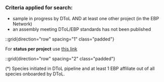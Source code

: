 ### Criteria applied for search:
  - sample in progress by DToL AND at least one other project (in the EBP Network)
  - an assembly meeting DToL/EBP standards has not been published

::grid{direction="row" spacing="1" class="padded"}

For **status per project** use [this link](https://goat.genomehubs.org/search?query=length%28sample_collected%29%3E1%20AND%20sequencing_status_dtol%3E%3Dsample_collected%20AND%20bioproject%3Dnull%2C%21prjeb40665%20AND%20ebp_metric_date%3Dnull%20AND%20assembly_level%3Dnull%2C%21chromosome%2C%21complete%20genome%20AND%20tax_rank%28species%29&result=taxon&includeEstimates=true&summaryValues=count&taxonomy=ncbi&size=25&offset=0&fields=assembly_level%2Csequencing_status%2Csequencing_status_africabp%2Csequencing_status_ag100pest%2Csequencing_status_agi%2Csequencing_status_arg%2Csequencing_status_asg%2Csequencing_status_b10k%2Csequencing_status_canbp%2Csequencing_status_cbp%2Csequencing_status_ccgp%2Csequencing_status_cfgp%2Csequencing_status_dtol%2Csequencing_status_ebpn%2Csequencing_status_endemixit%2Csequencing_status_erga%2Csequencing_status_eurofish%2Csequencing_status_gaga%2Csequencing_status_gap%2Csequencing_status_gbr%2Csequencing_status_giga%2Csequencing_status_i5k%2Csequencing_status_ilebp%2Csequencing_status_1kfg%2Csequencing_status_loewe-tbg%2Csequencing_status_metainvert%2Csequencing_status_ogg%2Csequencing_status_omg%2Csequencing_status_other%2Csequencing_status_pgp%2Csequencing_status_prgp%2Csequencing_status_squalomix%2Csequencing_status_tsi%2Csequencing_status_vgp%2Csequencing_status_zoonomia&names=&ranks=&report=arc&cat=sequencing_status_dtol&collapseMonotypic=true&treeStyle=rect&treeThreshold=2000&pointSize=15&y=sequencing_status_dtol%3E%3Dsample_acquired&rank=species#length(sample_collected)%3E1%20AND%20sequencing_status_dtol%3E%3Dsample_collected%20AND%20bioproject%3Dnull%2C!prjeb40665%20AND%20ebp_metric_date%3Dnull%20AND%20assembly_level%3Dnull%2C!chromosome%2C!complete%20genome%20AND%20tax_rank(species))

::grid{direction="row" spacing="2" class="padded"}

(*) Species initiated in DToL pipeline and at least 1 EBP affiliate out of all species onboarded by DToL.
